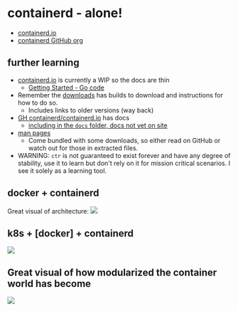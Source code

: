 # containerd - alone!

- [containerd.io](https://containerd.io)
- [containerd GitHub org](https://github.com/containerd)

## further learning

- [containerd.io]() is currently a WIP so the docs are thin
  - [Getting Started - Go code](https://containerd.io/docs/getting-started/)
- Remember the [downloads](https://containerd.io/downloads) has builds to download and instructions for how to do so.
  - Includes links to older versions (way back)
- [GH containerd/containerd.io](https://github.com/containerd/containerd.io) has docs 
  - [including in the `docs` folder, docs not yet on site](https://github.com/containerd/containerd/tree/master/docs)
- [man pages](https://github.com/containerd/containerd/tree/master/docs/man)
  - Come bundled with some downloads, so either read on GitHub or watch out for those in extracted files.
- WARNING: `ctr` is not guaranteed to exist forever and have any degree of stability, use it to learn but don't rely on it for mission critical scenarios. I see it solely as a learning tool.

## docker + containerd

Great visual of architecture:
![](https://raw.githubusercontent.com/containerd/containerd/master/docs/containerd.png)

## k8s + [docker] + containerd

![](https://raw.githubusercontent.com/containerd/containerd/master/docs/performance.png)

## Great visual of how modularized the container world has become

![](https://containerd.io/img/architecture.png)